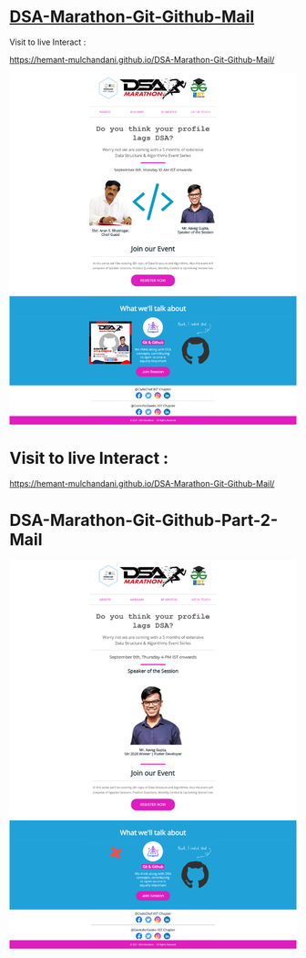 # [DSA-Marathon-Git-Github-Mail](https://hemant-mulchandani.github.io/DSA-Marathon-Git-Github-Mail/)

  Visit to live Interact : 

  https://hemant-mulchandani.github.io/DSA-Marathon-Git-Github-Mail/ 

![Mail Capture](DSA%20Marathon%20Git%20and%20Github%20Mail%20Capture.png)

# Visit to live Interact : 

 https://hemant-mulchandani.github.io/DSA-Marathon-Git-Github-Mail/ 


# DSA-Marathon-Git-Github-Part-2-Mail

![Mail Capture](DSA-Marathon-Git-Github-Part-2-Mail/DSA%20Marathon%20Git%20%26%20Github%20%23Session_2%20Mail%20Capture.png)

